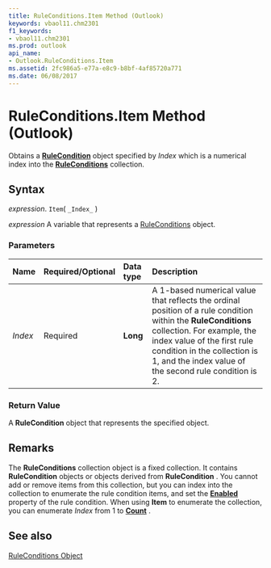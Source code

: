 ```yaml
---
title: RuleConditions.Item Method (Outlook)
keywords: vbaol11.chm2301
f1_keywords:
- vbaol11.chm2301
ms.prod: outlook
api_name:
- Outlook.RuleConditions.Item
ms.assetid: 2fc986a5-e77a-e8c9-b8bf-4af85720a771
ms.date: 06/08/2017
---
```



# RuleConditions.Item Method (Outlook)

Obtains a  **[RuleCondition](Outlook.RuleCondition.md)** object specified by _Index_ which is a numerical index into the **[RuleConditions](Outlook.RuleConditions.md)** collection.


## Syntax

 _expression_. `Item`( `_Index_` )

 _expression_ A variable that represents a [RuleConditions](./Outlook.RuleConditions.md) object.


### Parameters



|Name|Required/Optional|Data type|Description|
|:-----|:-----|:-----|:-----|
| _Index_|Required| **Long**|A 1-based numerical value that reflects the ordinal position of a rule condition within the  **RuleConditions** collection. For example, the index value of the first rule condition in the collection is 1, and the index value of the second rule condition is 2.|

### Return Value

A  **RuleCondition** object that represents the specified object.


## Remarks

The  **RuleConditions** collection object is a fixed collection. It contains **RuleCondition** objects or objects derived from **RuleCondition** . You cannot add or remove items from this collection, but you can index into the collection to enumerate the rule condition items, and set the **[Enabled](Outlook.RuleCondition.Enabled.md)** property of the rule condition. When using **Item** to enumerate the collection, you can enumerate _Index_ from 1 to **[Count](Outlook.RuleConditions.Count.md)** .


## See also


[RuleConditions Object](Outlook.RuleConditions.md)

